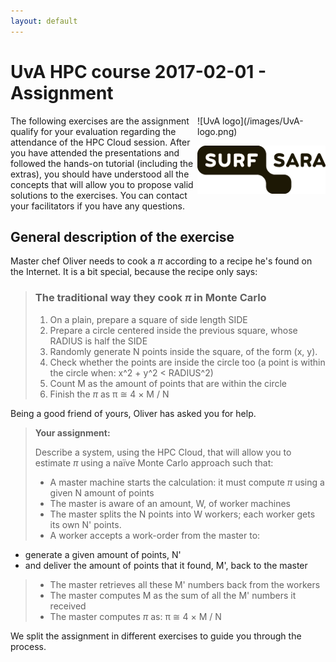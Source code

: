 ```yaml
---
layout: default
---
```


# UvA HPC course 2017-02-01 - Assignment

<div style="float:right;max-width:205px;" markdown="1">
![UvA logo](/images/UvA-logo.png)

![SURFsara logo](/images/SURFsara_logo.png)
</div>

The following exercises are the assignment qualify for your evaluation regarding the attendance of the HPC Cloud session. After you have attended the presentations and followed the hands-on tutorial (including the extras), you should have understood all the concepts that will allow you to propose valid solutions to the exercises. You can contact your facilitators if you have any questions.

## General description of the exercise

Master chef Oliver needs to cook a _&pi;_ according to a recipe he's found on the Internet. It is a bit special, because the recipe only says: 

> ### The traditional way they cook _&pi;_ in Monte Carlo
>
> 1. On a plain, prepare a square of side length SIDE
> 1. Prepare a circle centered inside the previous square, whose RADIUS is half the SIDE
> 1. Randomly generate N points inside the square, of the form (x, y).
> 1. Check whether the points are inside the circle too (a point is within the circle when: x^2 + y^2 < RADIUS^2)
> 1. Count M as the amount of points that are within the circle
> 1. Finish the _&pi;_ as &pi; &cong; 4 × M / N

Being a good friend of yours, Oliver has asked you for help. 

>**Your assignment:**
>
>Describe a system, using the HPC Cloud, that will allow you to estimate _&pi;_ using a naïve Monte Carlo approach such that:
>
> * A master machine starts the calculation: it must compute _&pi;_ using a given N amount of points
> * The master is aware of an amount, W, of worker machines
> * The master splits the N points into W workers; each worker gets its own N' points.
> * A worker accepts a work-order from the master to:
   * generate a given amount of points, N'
   * and deliver the amount of points that it found, M', back to the master
> * The master retrieves all these M' numbers back from the workers
> * The master computes M as the sum of all the M' numbers it received
> * The master computes _&pi;_ as: &pi; &cong; 4 × M / N

We split the assignment in different exercises to guide you through the process.
